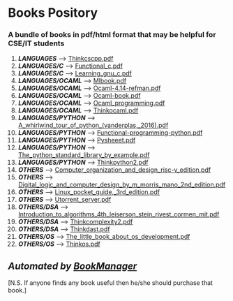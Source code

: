 # Books Pository

### A bundle of books in pdf/html format that may be helpful for CSE/IT students
 1. ***LANGUAGES*** --> [Thinkcscpp.pdf](./languages/thinkCScpp.pdf)
1. ***LANGUAGES/C*** --> [Functional_c.pdf](./languages/C/Functional_C.pdf)
1. ***LANGUAGES/C*** --> [Learning_gnu_c.pdf](./languages/C/learning_gnu_c.pdf)
1. ***LANGUAGES/OCAML*** --> [Mlbook.pdf](./languages/OCaml/mlbook.pdf)
1. ***LANGUAGES/OCAML*** --> [Ocaml-4.14-refman.pdf](./languages/OCaml/ocaml-4.14-refman.pdf)
1. ***LANGUAGES/OCAML*** --> [Ocaml-book.pdf](./languages/OCaml/OCaml-book.pdf)
1. ***LANGUAGES/OCAML*** --> [Ocaml_programming.pdf](./languages/OCaml/ocaml_programming.pdf)
1. ***LANGUAGES/OCAML*** --> [Thinkocaml.pdf](./languages/OCaml/thinkocaml.pdf)
1. ***LANGUAGES/PYTHON*** --> [A_whirlwind_tour_of_python_(vanderplas,_2016).pdf](./languages/python/A_Whirlwind_Tour_of_Python_(VanderPlas,_2016).pdf)
1. ***LANGUAGES/PYTHON*** --> [Functional-programming-python.pdf](./languages/python/functional-programming-python.pdf)
1. ***LANGUAGES/PYTHON*** --> [Pysheeet.pdf](./languages/python/pysheeet.pdf)
1. ***LANGUAGES/PYTHON*** --> [The_python_standard_library_by_example.pdf](./languages/python/The_Python_Standard_Library_by_Example.pdf)
1. ***LANGUAGES/PYTHON*** --> [Thinkpython2.pdf](./languages/python/thinkpython2.pdf)
1. ***OTHERS*** --> [Computer_organization_and_design_risc-v_edition.pdf](./others/Computer_Organization_and_Design_RISC-V_edition.pdf)
1. ***OTHERS*** --> [Digital_logic_and_computer_design_by_m_morris_mano_2nd_edition.pdf](./others/Digital_Logic_And_Computer_Design_By_M_Morris_Mano_2nd_Edition.pdf)
1. ***OTHERS*** --> [Linux_pocket_guide,_3rd_edition.pdf](./others/Linux_Pocket_Guide,_3rd_Edition.pdf)
1. ***OTHERS*** --> [Utorrent_server.pdf](./others/uTorrent_Server.pdf)
1. ***OTHERS/DSA*** --> [Introduction_to_algorithms_4th_leiserson_stein_rivest_cormen_mit.pdf](./others/DSA/Introduction_to_Algorithms_4th_Leiserson_Stein_Rivest_Cormen_MIT.pdf)
1. ***OTHERS/DSA*** --> [Thinkcomplexity2.pdf](./others/DSA/thinkcomplexity2.pdf)
1. ***OTHERS/DSA*** --> [Thinkdast.pdf](./others/DSA/thinkdast.pdf)
1. ***OTHERS/OS*** --> [The_little_book_about_os_development.pdf](./others/OS/The_little_book_about_OS_development.pdf)
1. ***OTHERS/OS*** --> [Thinkos.pdf](./others/OS/thinkos.pdf)

 ## ***Automated by [BookManager](./book_manager.py)***
[N.S. If anyone finds any book useful then he/she should purchase that book.]